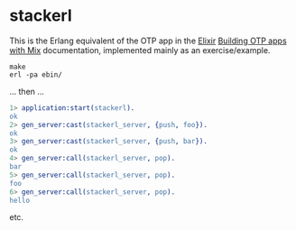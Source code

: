 # stackerl

This is the Erlang equivalent of the OTP app in the
[Elixir](http://elixir-lang.org) [Building OTP apps with
Mix](http://elixir-lang.org/getting_started/mix/2.html) documentation,
implemented mainly as an exercise/example.

```
make
erl -pa ebin/
```
... then ...

```erlang
1> application:start(stackerl).
ok
2> gen_server:cast(stackerl_server, {push, foo}).
ok
3> gen_server:cast(stackerl_server, {push, bar}).
ok
4> gen_server:call(stackerl_server, pop).
bar
5> gen_server:call(stackerl_server, pop).
foo
6> gen_server:call(stackerl_server, pop).
hello
```
etc.